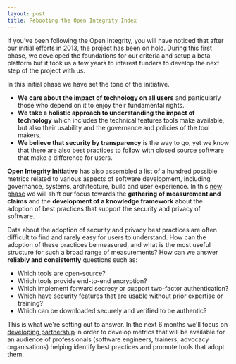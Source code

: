 ```yaml
---
layout: post
title: Rebooting the Open Integrity Index
---
```


If you've been following the Open Integrity, you will have noticed that after our initial efforts in 2013, the project has been on hold. During this first phase, we developed the foundations for our criteria and setup a beta platform but it took us a few years to interest funders to develop the next step of the project with us.

In this initial phase we have set the tone of the initiative. 

 - **We care about the impact of technology on all users** and particularly those who depend on it to enjoy their fundamental rights.
 - **We take a holistic approach to understanding the impact of technology** which includes the technical features tools make available, but also their usability and the governance and policies of the tool makers.
 - **We believe that security by transparency** is the way to go, yet we know that there are also best practices to follow with closed source software that make a difference for users.

**Open Integrity Initiative** has also assembled a list of a hundred possible metrics related to various aspects of software development, including governance, systems, architecture, build and user experience. In this [new phase](about#funding) we will shift our focus towards the **gathering of measurement and claims** and the **development of a knowledge framework** about the adoption of best practices that support the security and privacy of software.

Data about the adoption of security and privacy best practices are often difficult to find and rarely easy for users to understand. How can the adoption of these practices be measured, and what is the most useful structure for such a broad range of measurements? How can we answer **reliably and consistently** questions such as: 

- Which tools are open-source? 
- Which tools provide end-to-end encryption? 
- Which implement forward secrecy or support two-factor authentication? 
- Which have security features that are usable without prior expertise or training? 
- Which can be downloaded securely and verified to be authentic?


This is what we're setting out to answer. In the next 6 months we'll focus on [developing partnership](measurement#partners) in order to develop metrics that will be available for an audience of professionals (software engineers, trainers, advocacy organisations) helping identify best practices and promote tools that adopt them.
